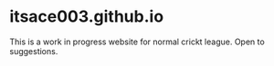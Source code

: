 # itsace003.github.io

This is a work in progress website for normal crickt league. Open to suggestions.
